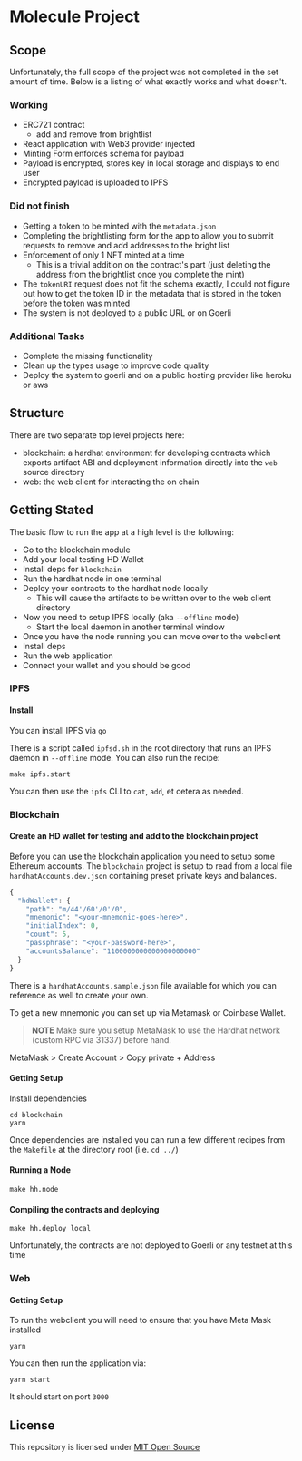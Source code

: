 # Molecule Project
## Scope
Unfortunately, the full scope of the project was not completed in the set amount of time. Below is a listing of what exactly works and what doesn't.

### Working 
- ERC721 contract 
	- add and remove from brightlist 
- React application with Web3 provider injected 
- Minting Form enforces schema for payload
- Payload is encrypted, stores key in local storage and displays to end user
- Encrypted payload is uploaded to IPFS 

### Did not finish
- Getting a token to be minted with the `metadata.json`
- Completing the brightlisting form for the app to allow you to submit requests to remove and add addresses to the bright list
- Enforcement of only 1 NFT minted at a time
	- This is a trivial addition on the contract's part (just deleting the address from the brightlist once you complete the mint)
- The `tokenURI` request does not fit the schema exactly, I could not figure out how to get the token ID in the metadata that is stored in the token before the token was minted 
- The system is not deployed to a public URL or on Goerli

### Additional Tasks 
- Complete the missing functionality 
- Clean up the types usage to improve code quality
- Deploy the system to goerli and on a public hosting provider like heroku or aws 

## Structure
There are two separate top level projects here:

* blockchain: a hardhat environment for developing contracts which exports artifact ABI and deployment information directly into the `web` source directory
* web: the web client for interacting the on chain

## Getting Stated 
The basic flow to run the app at a high level is the following:
- Go to the blockchain module
- Add your local testing HD Wallet
- Install deps for `blockchain`
- Run the hardhat node in one terminal
- Deploy your contracts to the hardhat node locally 
	- This will cause the artifacts to be written over to the web client directory
- Now you need to setup IPFS locally (aka `--offline` mode)
	- Start the local daemon in another terminal window
- Once you have the node running you can move over to the webclient
- Install deps
- Run the web application
- Connect your wallet and you should be good

### IPFS 
#### Install 
You can install IPFS via `go` 

There is a script called `ipfsd.sh` in the root directory that runs an IPFS daemon in `--offline` mode. You can also run the recipe:

```
make ipfs.start
```

You can then use the `ipfs` CLI to `cat`, `add`, et cetera as needed. 

### Blockchain
#### Create an HD wallet for testing and add to the blockchain project
Before you can use the blockchain application you need to setup some Ethereum accounts. The `blockchain` project is setup to read from a local file `hardhatAccounts.dev.json` containing preset private keys and balances.

```javascript
{
  "hdWallet": {
    "path": "m/44'/60'/0'/0",
    "mnemonic": "<your-mnemonic-goes-here>",
    "initialIndex": 0,
    "count": 5,
    "passphrase": "<your-password-here>",
    "accountsBalance": "1100000000000000000000"
  }
}
```

There is a `hardhatAccounts.sample.json` file available for which you can reference as well to create your own.

To get a new mnemonic you can set up via Metamask or Coinbase Wallet.

> **NOTE** Make sure you setup MetaMask to use the Hardhat network (custom RPC via 31337) before hand.

MetaMask > Create Account > Copy private + Address

#### Getting Setup
Install dependencies 
```
cd blockchain 
yarn 
```
Once dependencies are installed you can run a few different recipes from the `Makefile` at the directory root (i.e. `cd ../`)

#### Running a Node
```
make hh.node
```

#### Compiling the contracts and deploying
```
make hh.deploy local
```

Unfortunately, the contracts are not deployed to Goerli or any testnet at this time

### Web
#### Getting Setup
To run the webclient you will need to ensure that you have Meta Mask installed
```
yarn 
```

You can then run the application via:
```
yarn start
```

It should start on port `3000`

## License
This repository is licensed under [MIT Open Source](https://opensource.org/licenses/MIT)


